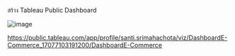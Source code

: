 สร้าง Tableau Public Dashboard

![image](https://github.com/svenzens/data-science-bootcamp9/assets/154498271/e487f850-5984-4e16-ab77-07da63a69c4d)

https://public.tableau.com/app/profile/santi.srimahachota/viz/DashboardE-Commerce_17077103191200/DashboardE-Commerce
